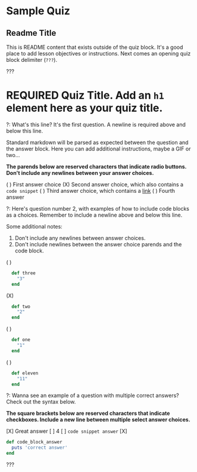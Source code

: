 # Sample Quiz

## Readme Title

This is README content that exists outside of the quiz block. It's a good place to add lesson objectives or instructions. Next comes an opening quiz block delimiter (`???`).

???

# REQUIRED Quiz Title. Add an `h1` element here as your quiz title.

?: What's this line? It's the first question. A newline is required above and below this line.

Standard markdown will be parsed as expected between the question and the answer block. Here you can add additional instructions, maybe a GIF or two...

__The parends below are reserved characters that indicate radio buttons. Don't include any newlines between your answer choices.__

( ) First answer choice
(X) Second answer choice, which also contains a `code snippet`
( ) Third answer choice, which contains a [link](https://github.com/flatiron-labs/learn.co-CommonMark/edit/master/sample_quiz.md)
( ) Fourth answer

?: Here's question number 2, with examples of how to include code blocks as a choices. Remember to include a newline above and below this line.

Some additional notes: 
  1. Don't include any newlines between answer choices.
  2. Don't include newlines between the answer choice parends and the code block.

( )
```ruby
  def three
    "3"
  end
```
(X)
```ruby
  def two
    "2"
  end
```
( )
```ruby
  def one
    "1"
  end
```
( )
```ruby
  def eleven
    "11"
  end
```

?: Wanna see an example of a question with multiple correct answers? Check out the syntax below.

__The square brackets below are reserved characters that indicate checkboxes. Include a new line between multiple select answer choices.__

[X] Great answer
[ ] 4
[ ] `code snippet answer`
[X]
```ruby
def code_block_answer
  puts 'correct answer'
end
```

???
